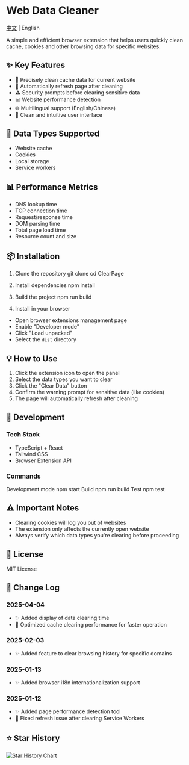 # Web Data Cleaner

[中文](./README.md) | English

A simple and efficient browser extension that helps users quickly clean cache, cookies and other browsing data for specific websites.

## ✨ Key Features

- 🎯 Precisely clean cache data for current website
- 🔄 Automatically refresh page after cleaning
- ⚠️ Security prompts before clearing sensitive data
- 📊 Website performance detection
- 🌐 Multilingual support (English/Chinese)
- 🎨 Clean and intuitive user interface

## 🔧 Data Types Supported

- Website cache
- Cookies
- Local storage
- Service workers

## 📊 Performance Metrics

- DNS lookup time
- TCP connection time
- Request/response time
- DOM parsing time
- Total page load time
- Resource count and size

## 📦 Installation

1. Clone the repository
   git clone
   cd ClearPage

2. Install dependencies
   npm install

3. Build the project
   npm run build

4. Install in your browser

- Open browser extensions management page
- Enable "Developer mode"
- Click "Load unpacked"
- Select the `dist` directory

## 💡 How to Use

1. Click the extension icon to open the panel
2. Select the data types you want to clear
3. Click the "Clear Data" button
4. Confirm the warning prompt for sensitive data (like cookies)
5. The page will automatically refresh after cleaning

## 🔨 Development

### Tech Stack

- TypeScript + React
- Tailwind CSS
- Browser Extension API

### Commands

Development mode
npm start
Build
npm run build
Test
npm test

## ⚠️ Important Notes

- Clearing cookies will log you out of websites
- The extension only affects the currently open website
- Always verify which data types you're clearing before proceeding

## 📝 License

MIT License

## 📅 Change Log

### 2025-04-04

- ✨ Added display of data clearing time
- 🚀 Optimized cache clearing performance for faster operation

### 2025-02-03

- ✨ Added feature to clear browsing history for specific domains

### 2025-01-13

- ✨ Added browser i18n internationalization support

### 2025-01-12

- ✨ Added page performance detection tool
- 🐛 Fixed refresh issue after clearing Service Workers

## ⭐ Star History

[![Star History Chart](https://api.star-history.com/svg?repos=yangyuan-zhen/ClearPage&type=Date)](https://star-history.com/#yangyuan-zhen/ClearPage&Date)
